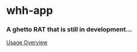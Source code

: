 # whh-app

### A ghetto RAT that is still in development...

<a href="https://github.com/tooruse/whh-app/wiki/Overview">Usage Overview</a>
